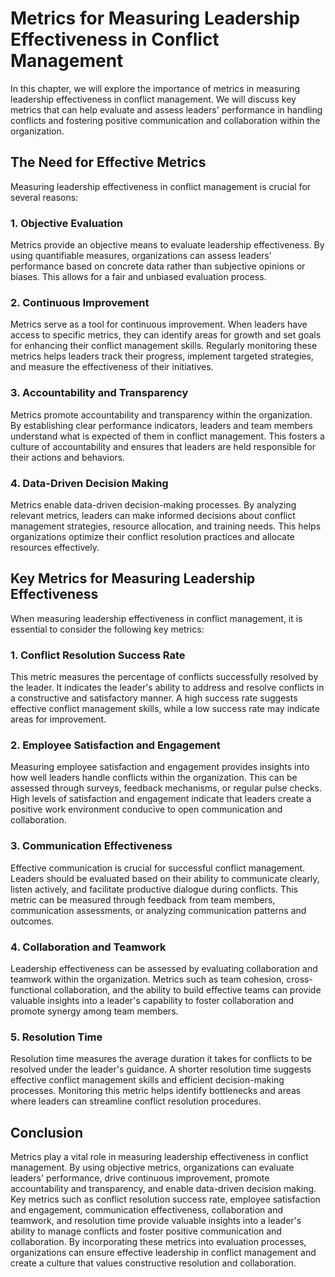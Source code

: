 Metrics for Measuring Leadership Effectiveness in Conflict Management
=================================================================================

In this chapter, we will explore the importance of metrics in measuring leadership effectiveness in conflict management. We will discuss key metrics that can help evaluate and assess leaders' performance in handling conflicts and fostering positive communication and collaboration within the organization.

**The Need for Effective Metrics**
----------------------------------

Measuring leadership effectiveness in conflict management is crucial for several reasons:

### **1. Objective Evaluation**

Metrics provide an objective means to evaluate leadership effectiveness. By using quantifiable measures, organizations can assess leaders' performance based on concrete data rather than subjective opinions or biases. This allows for a fair and unbiased evaluation process.

### **2. Continuous Improvement**

Metrics serve as a tool for continuous improvement. When leaders have access to specific metrics, they can identify areas for growth and set goals for enhancing their conflict management skills. Regularly monitoring these metrics helps leaders track their progress, implement targeted strategies, and measure the effectiveness of their initiatives.

### **3. Accountability and Transparency**

Metrics promote accountability and transparency within the organization. By establishing clear performance indicators, leaders and team members understand what is expected of them in conflict management. This fosters a culture of accountability and ensures that leaders are held responsible for their actions and behaviors.

### **4. Data-Driven Decision Making**

Metrics enable data-driven decision-making processes. By analyzing relevant metrics, leaders can make informed decisions about conflict management strategies, resource allocation, and training needs. This helps organizations optimize their conflict resolution practices and allocate resources effectively.

**Key Metrics for Measuring Leadership Effectiveness**
------------------------------------------------------

When measuring leadership effectiveness in conflict management, it is essential to consider the following key metrics:

### **1. Conflict Resolution Success Rate**

This metric measures the percentage of conflicts successfully resolved by the leader. It indicates the leader's ability to address and resolve conflicts in a constructive and satisfactory manner. A high success rate suggests effective conflict management skills, while a low success rate may indicate areas for improvement.

### **2. Employee Satisfaction and Engagement**

Measuring employee satisfaction and engagement provides insights into how well leaders handle conflicts within the organization. This can be assessed through surveys, feedback mechanisms, or regular pulse checks. High levels of satisfaction and engagement indicate that leaders create a positive work environment conducive to open communication and collaboration.

### **3. Communication Effectiveness**

Effective communication is crucial for successful conflict management. Leaders should be evaluated based on their ability to communicate clearly, listen actively, and facilitate productive dialogue during conflicts. This metric can be measured through feedback from team members, communication assessments, or analyzing communication patterns and outcomes.

### **4. Collaboration and Teamwork**

Leadership effectiveness can be assessed by evaluating collaboration and teamwork within the organization. Metrics such as team cohesion, cross-functional collaboration, and the ability to build effective teams can provide valuable insights into a leader's capability to foster collaboration and promote synergy among team members.

### **5. Resolution Time**

Resolution time measures the average duration it takes for conflicts to be resolved under the leader's guidance. A shorter resolution time suggests effective conflict management skills and efficient decision-making processes. Monitoring this metric helps identify bottlenecks and areas where leaders can streamline conflict resolution procedures.

**Conclusion**
--------------

Metrics play a vital role in measuring leadership effectiveness in conflict management. By using objective metrics, organizations can evaluate leaders' performance, drive continuous improvement, promote accountability and transparency, and enable data-driven decision making. Key metrics such as conflict resolution success rate, employee satisfaction and engagement, communication effectiveness, collaboration and teamwork, and resolution time provide valuable insights into a leader's ability to manage conflicts and foster positive communication and collaboration. By incorporating these metrics into evaluation processes, organizations can ensure effective leadership in conflict management and create a culture that values constructive resolution and collaboration.
